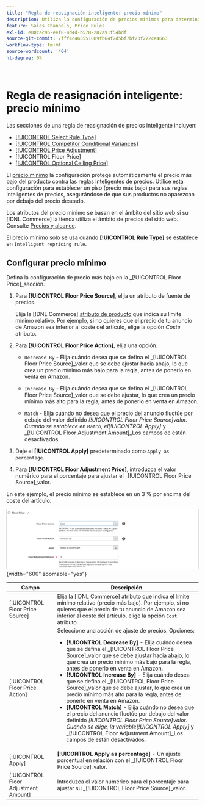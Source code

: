 ```yaml
---
title: "Regla de reasignación inteligente: precio mínimo"
description: Utiliza la configuración de precios mínimos para determinar el precio más bajo de una regla de precios inteligente para administrar tus anuncios de Amazon.
feature: Sales Channels, Price Rules
exl-id: e00cac95-eef8-4d4d-b578-287a91f54bdf
source-git-commit: 7fff4c463551089fb64f2d5bf7bf23f272ce4663
workflow-type: tm+mt
source-wordcount: '404'
ht-degree: 0%

---
```


# Regla de reasignación inteligente: precio mínimo

Las secciones de una regla de reasignación de precios inteligente incluyen:

- [[!UICONTROL Select Rule Type]](./intelligent-repricing-rules.md)
- [[!UICONTROL Competitor Conditional Variances]](./competitor-conditional-variances.md)
- [[!UICONTROL Price Adjustment]](./price-adjustment.md)
- [!UICONTROL Floor Price]
- [[!UICONTROL Optional Ceiling Price]](./optional-ceiling-price.md)

El [precio mínimo](./floor-price.md) la configuración protege automáticamente el precio más bajo del producto contra las reglas inteligentes de precios. Utilice esta configuración para establecer un piso (precio más bajo) para sus reglas inteligentes de precios, asegurándose de que sus productos no aparezcan por debajo del precio deseado.

Los atributos del precio mínimo se basan en el ámbito del sitio web si su [!DNL Commerce] la tienda utiliza el ámbito de precios del sitio web. Consulte [Precios y alcance](./price-scope.md).

El precio mínimo solo se usa cuando **[!UICONTROL Rule Type]** se establece en `Intelligent repricing rule`.

## Configurar precio mínimo

Defina la configuración de precio más bajo en la _[!UICONTROL Floor Price]_sección.

1. Para **[!UICONTROL Floor Price Source]**, elija un atributo de fuente de precios.

   Elija la [!DNL Commerce] [atributo de producto](https://experienceleague.adobe.com/docs/commerce-admin/catalog/product-attributes/product-attributes.html) que indica su límite mínimo relativo. Por ejemplo, si no quieres que el precio de tu anuncio de Amazon sea inferior al coste del artículo, elige la opción *Coste* atributo.

1. Para **[!UICONTROL Floor Price Action]**, elija una opción.

   - `Decrease By` - Elija cuándo desea que se defina el _[!UICONTROL Floor Price Source]_valor que se debe ajustar hacia abajo, lo que crea un precio mínimo más bajo para la regla, antes de ponerlo en venta en Amazon.

   - `Increase By` - Elija cuándo desea que se defina el _[!UICONTROL Floor Price Source]_valor que se debe ajustar, lo que crea un precio mínimo más alto para la regla, antes de ponerlo en venta en Amazon.

   - `Match` - Elija cuándo no desea que el precio del anuncio fluctúe por debajo del valor definido _[!UICONTROL Floor Price Source]_valor. Cuando se establece en `Match`, el_[!UICONTROL Apply]_ y _[!UICONTROL Floor Adjustment Amount]_Los campos de están desactivados.

1. Deje el **[!UICONTROL Apply]** predeterminado como `Apply as percentage`.

1. Para **[!UICONTROL Floor Adjustment Price]**, introduzca el valor numérico para el porcentaje para ajustar el _[!UICONTROL Floor Price Source]_valor.

En este ejemplo, el precio mínimo se establece en un 3 % por encima del coste del artículo.

![Ejemplo de regla de reasignación de precios inteligente: precio mínimo](assets/ob-intelligent-pricde-rule-floor-price.png){width="600" zoomable="yes"}

| Campo | Descripción |
|--------------------------------------|---------------------------------------------------------------------------------------------------------------------------------------------------------------------------------------------------------------------------------------------------------------------------------------------------------------------------------------------------------------------------------------------------------------------------------------------------------------------------------------------------------------------------------------------------------------------------------------------------------------------------------------------------------------------------------------------------------------------------------------|
| [!UICONTROL Floor Price Source] | Elija la [!DNL Commerce] atributo que indica el límite mínimo relativo (precio más bajo). Por ejemplo, si no quieres que el precio de tu anuncio de Amazon sea inferior al coste del artículo, elige la opción `Cost` atributo. |
| [!UICONTROL Floor Price Action] | Seleccione una acción de ajuste de precios. Opciones:<ul><li>**[!UICONTROL Decrease By]** - Elija cuándo desea que se defina el _[!UICONTROL Floor Price Source]_valor que se debe ajustar hacia abajo, lo que crea un precio mínimo más bajo para la regla, antes de ponerlo en venta en Amazon.</li><li>**[!UICONTROL Increase By]** - Elija cuándo desea que se defina el _[!UICONTROL Floor Price Source]_valor que se debe ajustar, lo que crea un precio mínimo más alto para la regla, antes de ponerlo en venta en Amazon.</li><li>**[!UICONTROL Match]** - Elija cuándo no desea que el precio del anuncio fluctúe por debajo del valor definido _[!UICONTROL Floor Price Source]_valor. Cuando se elige, la variable_[!UICONTROL Apply]_ y _[!UICONTROL Floor Adjustment Amount]_Los campos de están desactivados.</li></ul> |
| [!UICONTROL Apply] | **[!UICONTROL Apply as percentage]** - Un ajuste porcentual en relación con el _[!UICONTROL Floor Price Source]_valor. |
| [!UICONTROL Floor Adjustment Amount] | Introduzca el valor numérico para el porcentaje para ajustar su _[!UICONTROL Floor Price Source]_valor. |
